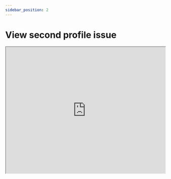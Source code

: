 ```yaml
---
sidebar_position: 2
---
```


# View second profile issue

<div style={{ padding: '10px 20px', }}> </div>

<iframe src="https://fast.wistia.net/embed/iframe/li2nlhwcu1?seo=true&videoFoam=false" title="2024-03-06 19-15-29 Video" allow="autoplay; fullscreen" allowtransparency="true" fraimeborder="0" scrolling="no" class="wistia_embed" name="wistia_embed" msallowfullscreen width="100%" height="400"></iframe>


